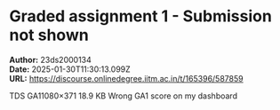 # Graded assignment 1 - Submission not shown

**Author:** 23ds2000134  
**Date:** 2025-01-30T11:30:13.099Z  
**URL:** https://discourse.onlinedegree.iitm.ac.in/t/165396/587859

TDS GA11080×371 18.9 KB
Wrong GA1 score on my dashboard
